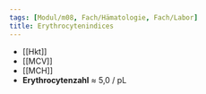 ```yaml
---
tags: [Modul/m08, Fach/Hämatologie, Fach/Labor]
title: Erythrocytenindices
---
```

- [[Hkt]]
- [[MCV]]
- [[MCH]]
- **Erythrocytenzahl** ≈ 5,0 / pL